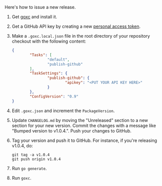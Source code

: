 Here's how to issue a new release.

1. Get [goxc][] and install it.
2. Get a GitHub API key by creating a new [personal access token][].
3. Make a `.goxc.local.json` file in the root directory of your
   repository checkout with the following content:

   ```json
   {
           "Tasks": [
                   "default",
                   "publish-github"
           ],
           "TaskSettings": {
                   "publish-github": {
                           "apikey": "<PUT YOUR API KEY HERE>"
                   }
           },
           "ConfigVersion": "0.9"
   }
   ```

4. Edit `.goxc.json` and increment the `PackageVersion`.
5. Update `CHANGELOG.md` by moving the "Unreleased" section to a
   new section for your new version. Commit the changes with a
   message like "Bumped version to v1.0.4.". Push your changes to
   GitHub.
6. Tag your version and push it to GitHub. For instance, if you're
   releasing v1.0.4, do:

   ```
   git tag -a v1.0.4
   git push origin v1.0.4
   ```

7. Run `go generate`.
8. Run `goxc`.

[goxc]: https://github.com/laher/goxc
[personal access token]: https://github.com/settings/tokens
